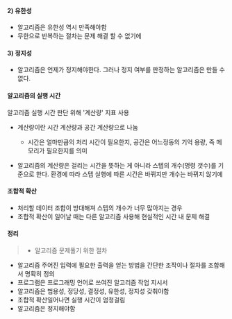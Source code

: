 #### 2) 유한성

- 알고리즘은 유한성 역시 만족해야함
- 무한으로 반복하는 절차는 문제 해결 할 수 없기에

#### 3) 정지성
- 알고리즘은 언제가 정지해야한다. 그러나 정지 여부를 판정하는 알고리즘은 만들 수 없다.

#### 알고리즘의 실행 시간

알고리즘 실행 시간 판단 위해 '계산량' 지표 사용
- 계산량이란 시간 계산량과 공간 계산량으로 나눔
	- 시간은 얼마만큼의 처리 시간이 필요한지, 공간은 어느정동의 기억 용량, 즉 메모리가 필요한지를 의미
    
- 알고리즘의 계산량은 걸리는 시간을 뜻하는 게 아니라 스텝의 개수(명령 갯수)를 기준으로 한다. 환경에 따라 스텝 실행에 따른 시간은 바뀌지만 개수는 바뀌지 않기에

#### 조합적 확산
- 처리할 데이터 조합이 방대해져 스텝의 개수가 너무 많아지는 경우
- 조합적 확산이 일어날 때는 다른 알고리즘 사용해 현실적인 시간 내 문제 해결

#### 정리
> - 알고리즘 문제풀기 위한 절차
- 알고리즘 주어진 입력에 필요한 출력을 얻는 방법을 간단한 조작이나 절차를 조합해서 명확히 정의
- 프로그램은 프로그래밍 언어로 쓰여진 알고리즘 작업 지시서
- 알고리즘은 범용성, 정당성, 결정성, 유한성, 정지성 갖춰야함
- 조합적 확산일어나면 실행 시간이 엄청걸림
- 알고리즘은 정지해야함
























